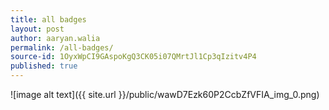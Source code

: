 ```yaml
---
title: all badges
layout: post
author: aaryan.walia
permalink: /all-badges/
source-id: 1OyxWpCI9GAspoKgQ3CK05i07QMrtJl1Cp3qIzitv4P4
published: true
---
```

![image alt text]({{ site.url }}/public/wawD7Ezk60P2CcbZfVFIA_img_0.png)

